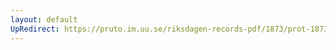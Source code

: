 ```yaml
---
layout: default
UpRedirect: https://pruto.im.uu.se/riksdagen-records-pdf/1873/prot-1873--ak--215/prot-1873--ak--215_004.pdf
---
```

